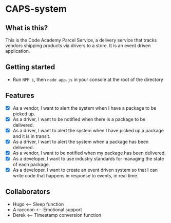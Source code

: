 # CAPS-system

## What is this?

This is the Code Academy Parcel Service, a delivery service that tracks vendors shipping products via drivers to a store. It is an event driven application.

## Getting started

- Run `NPM i`, then `node app.js` in your console at the root of the directory

## Features

- [X] As a vendor, I want to alert the system when I have a package to be picked up.
- [X] As a driver, I want to be notified when there is a package to be delivered.
- [X] As a driver, I want to alert the system when I have picked up a package and it is in transit.
- [X] As a driver, I want to alert the system when a package has been delivered.
- [X] As a vendor, I want to be notified when my package has been delivered.
- [X] As a developer, I want to use industry standards for managing the state of each package.
- [X] As a developer, I want to create an event driven system so that I can write code that happens in response to events, in real time.

## Collaborators

- Hugo <-- Sleep function
- A raccoon <-- Emotional support
- Derek <-- Timestamp conversion function

